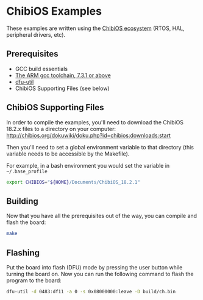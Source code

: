 # ChibiOS Examples

These examples are written using the [ChibiOS ecosystem](http://chibios.org/dokuwiki/doku.php) (RTOS, HAL, peripheral drivers, etc).

## Prerequisites

 * GCC build essentials
 * [The ARM gcc toolchain, 7.3.1 or above](https://developer.arm.com/tools-and-software/open-source-software/developer-tools/gnu-toolchain/gnu-rm)
 * [dfu-util](http://dfu-util.sourceforge.net/)
 * ChibiOS Supporting Files (see below)

## ChibiOS Supporting Files

In order to compile the examples, you'll need to download the ChibiOS 18.2.x files to a directory on your computer:
http://chibios.org/dokuwiki/doku.php?id=chibios:downloads:start

Then you'll need to set a global environment variable to that directory (this variable needs to be accessible by the Makefile). 

For example, in a bash environment you would set the variable in `~/.base_profile`

```bash
export CHIBIOS="${HOME}/Documents/ChibiOS_18.2.1"
```

## Building

Now that you have all the prerequisites out of the way, you can compile and flash the board:

```bash
make
```

## Flashing

Put the board into flash (DFU) mode by pressing the user button while turning the board on. Now you can run the following command to flash the program to the board:

```bash
dfu-util -d 0483:df11 -a 0 -s 0x08000000:leave -D build/ch.bin
```